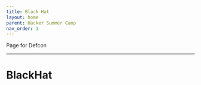 ```yaml
---
title: Black Hat
layout: home
parent: Hacker Summer Camp
nav_order: 1
---
```

Page for Defcon

----

# BlackHat